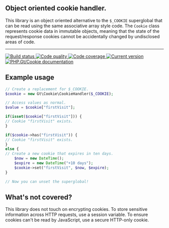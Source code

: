 Object oriented cookie handler.
-------------------------------

This library is an object oriented alternative to the `$_COOKIE` superglobal that can be read using the same associative array style code. The `Cookie` class represents cookie data in immutable objects, meaning that the state of the request/response cookies cannot be accidentally changed by undisclosed areas of code.

***

<a href="https://github.com/PhpGt/Cookie/actions" target="_blank">
	<img src="https://badge.status.php.gt/cookie-build.svg" alt="Build status" />
</a>
<a href="https://scrutinizer-ci.com/g/PhpGt/Cookie" target="_blank">
	<img src="https://badge.status.php.gt/cookie-quality.svg" alt="Code quality" />
</a>
<a href="https://scrutinizer-ci.com/g/PhpGt/Cookie" target="_blank">
	<img src="https://badge.status.php.gt/cookie-coverage.svg" alt="Code coverage" />
</a>
<a href="https://packagist.org/packages/PhpGt/Cookie" target="_blank">
	<img src="https://badge.status.php.gt/cookie-version.svg" alt="Current version" />
</a>
<a href="http://www.php.gt/cookie" target="_blank">
	<img src="https://badge.status.php.gt/cookie-docs.svg" alt="PHP.Gt/Cookie documentation" />
</a>

## Example usage

```php
// Create a replacement for $_COOKIE.
$cookie = new Gt\Cookie\CookieHandler($_COOKIE);

// Access values as normal.
$value = $cookie["firstVisit"];

if(isset($cookie["firstVisit"])) {
// Cookie "firstVisit" exists.
}

if($cookie->has("firstVisit")) {
// Cookie "firstVisit" exists.
}
else {
// Create a new cookie that expires in ten days.
	$now = new DateTime();
	$expire = new DateTime("+10 days");
	$cookie->set("firstVisit", $now, $expire);
}

// Now you can unset the superglobal!
```

## What's not covered?

This library does not touch on encrypting cookies. To store sensitive information across HTTP requests, use a session variable. To ensure cookies can't be read by JavaScript, use a secure HTTP-only cookie.
